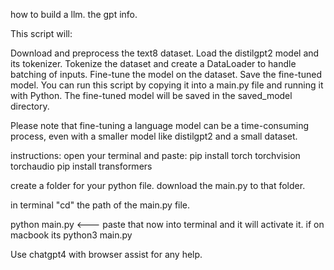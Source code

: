 how to build a llm. the gpt info.



This script will:

Download and preprocess the text8 dataset.
Load the distilgpt2 model and its tokenizer.
Tokenize the dataset and create a DataLoader to handle batching of inputs.
Fine-tune the model on the dataset.
Save the fine-tuned model.
You can run this script by copying it into a main.py file and running it with Python. The fine-tuned model will be saved in the saved_model directory.

Please note that fine-tuning a language model can be a time-consuming process, even with a smaller model like distilgpt2 and a small dataset.

instructions: open your terminal and paste:
    pip install torch torchvision torchaudio
    pip install transformers


create a folder for your python file. download the main.py to that folder. 

in terminal "cd" the path of the main.py file.

python main.py <--- paste that now into terminal and it will activate it. if on macbook its python3 main.py 

Use chatgpt4 with browser assist for any help. 


